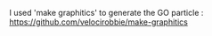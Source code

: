 I used 'make graphitics' to generate the GO particle : https://github.com/velocirobbie/make-graphitics

